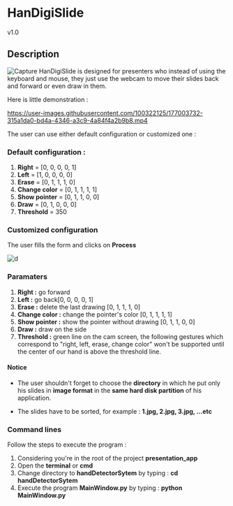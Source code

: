 # HanDigiSlide
v1.0

## Description
![Capture](https://user-images.githubusercontent.com/100322125/177003355-ad5f1944-778b-457d-b4ab-3e4f5ce5f427.PNG)
HanDigiSlide is designed for presenters who instead of using the keyboard and mouse, they just use the webcam to move their slides back and forward or even draw in them.

Here is little demonstration :

https://user-images.githubusercontent.com/100322125/177003732-315a1da0-bd4a-4346-a3c9-4a84f4a2b9b8.mp4

The user can use either default configuration or customized one :

### Default configuration :
<ol>
  <li><strong>Right</strong> = [0, 0, 0, 0, 1]</li>
  <li><strong>Left</strong> = [1, 0, 0, 0, 0]</li>
  <li><strong>Erase</strong> = [0, 1, 1, 1, 0]</li>
  <li><strong>Change color</strong> = [0, 1, 1, 1, 1]</li>
  <li><strong>Show pointer</strong> = [0, 1, 1, 0, 0]</li>
  <li><strong>Draw</strong> = [0, 1, 0, 0, 0]</li>
  <li><strong>Threshold</strong> = 350</li>
</ol>

### Customized configuration
The user fills the form and clicks on <strong>Process</strong>

![d](https://user-images.githubusercontent.com/100322125/177003887-468b3544-c1b0-46fe-8007-f0b72ecc3926.PNG)


### Paramaters
<ol>
  <li><strong>Right :</strong> go forward</li>
  <li><strong>Left :</strong> go back[0, 0, 0, 0, 1]</li>
  <li><strong>Erase :</strong> delete the last drawing [0, 1, 1, 1, 0]</li>
  <li><strong>Change color :</strong> change the pointer's color [0, 1, 1, 1, 1]</li>
  <li><strong>Show pointer :</strong> show the pointer without drawing [0, 1, 1, 0, 0]</li>
  <li><strong>Draw :</strong> draw on the side</li>
  <li><strong>Threshold :</strong> green line on the cam screen, the following gestures which correspond to "right, left, erase, change color" won't be supported until the center of our hand is above the threshold line.</li>
</ol>

#### Notice
- The user shouldn't forget to choose the <strong>directory</strong> in which he put only his slides in <strong>image format</strong> in the <strong>same hard disk partition</strong> of his application.

- The slides have to be sorted, for example : <strong>1.jpg, 2.jpg, 3.jpg, ...etc</strong>

### Command lines
Follow the steps to execute the program :
<ol>
  <li>Considering you're in the root of the project <strong>presentation_app</strong></li>  
  <li>Open the <strong>terminal</strong> or <strong>cmd</strong></li>
  <li>Change directory to <strong>handDetectorSytem</strong> by typing : <strong>cd handDetectorSytem</strong></li>
  <li>Execute the program <strong>MainWindow.py</strong> by typing : <strong>python MainWindow.py</strong></li>
</ol>
